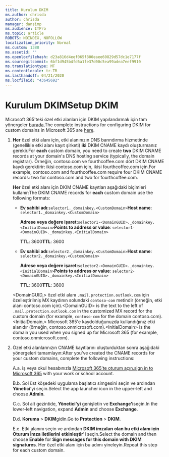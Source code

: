 ```yaml
---
title: Kurulum DKIM
ms.author: chrisda
author: chrisda
manager: dansimp
ms.audience: ITPro
ms.topic: article
ROBOTS: NOINDEX, NOFOLLOW
localization_priority: Normal
ms.custom: 1388
ms.assetid: ''
ms.openlocfilehash: d23a816d4eef065f800eaee60829d57dc1e7177f
ms.sourcegitcommit: 6bf1d945b4fd6a1fe37d00c5ea99adea7eef9910
ms.translationtype: MT
ms.contentlocale: tr-TR
ms.lasthandoff: 04/21/2020
ms.locfileid: "43645692"
---
```

# <a name="setup-dkim"></a><span data-ttu-id="95f5f-102">Kurulum DKIM</span><span class="sxs-lookup"><span data-stu-id="95f5f-102">Setup DKIM</span></span>

<span data-ttu-id="95f5f-103">Microsoft 365'teki özel etki alanları için DKIM yapılandırmak için tam yönergeler [burada.](https://docs.microsoft.com/office365/SecurityCompliance/use-dkim-to-validate-outbound-email#what-you-need-to-do-to-manually-set-up-dkim-in-office-365)</span><span class="sxs-lookup"><span data-stu-id="95f5f-103">The complete instructions for configuring DKIM for custom domains in Microsoft 365 are [here](https://docs.microsoft.com/office365/SecurityCompliance/use-dkim-to-validate-outbound-email#what-you-need-to-do-to-manually-set-up-dkim-in-office-365).</span></span>

1. <span data-ttu-id="95f5f-104">**Her** özel etki alanı için, etki alanınızın DNS barındırma hizmetinde (genellikle etki alanı kayıt şirketi) **iki** DKIM CNAME kaydı oluşturmanız gerekir.</span><span class="sxs-lookup"><span data-stu-id="95f5f-104">For **each** custom domain, you need to create **two** DKIM CNAME records at your domain's DNS hosting service (typically, the domain registrar).</span></span> <span data-ttu-id="95f5f-105">Örneğin, contoso.com ve fourthcoffee.com dört DKIM CNAME kaydı gerektirir: ikisi contoso.com için, ikisi fourthcoffee.com için.</span><span class="sxs-lookup"><span data-stu-id="95f5f-105">For example, contoso.com and fourthcoffee.com require four DKIM CNAME records: two for contoso.com and two for fourthcoffee.com.</span></span>

   <span data-ttu-id="95f5f-106">**Her** özel etki alanı için DKIM CNAME kayıtları aşağıdaki biçimleri kullanır:</span><span class="sxs-lookup"><span data-stu-id="95f5f-106">The DKIM CNAME records for **each** custom domain use the following formats:</span></span>

   - <span data-ttu-id="95f5f-107">**Ev sahibi adı**:`selector1._domainkey.<CustomDomain>`</span><span class="sxs-lookup"><span data-stu-id="95f5f-107">**Host name**: `selector1._domainkey.<CustomDomain>`</span></span>

     <span data-ttu-id="95f5f-108">**Adrese veya değere işaret:**`selector1-<DomainGUID>._domainkey.<InitialDomain>`</span><span class="sxs-lookup"><span data-stu-id="95f5f-108">**Points to address or value**: `selector1-<DomainGUID>._domainkey.<InitialDomain>`</span></span>

     <span data-ttu-id="95f5f-109">**TTL**: 3600</span><span class="sxs-lookup"><span data-stu-id="95f5f-109">**TTL**: 3600</span></span>

   - <span data-ttu-id="95f5f-110">**Ev sahibi adı**:`selector2._domainkey.<CustomDomain>`</span><span class="sxs-lookup"><span data-stu-id="95f5f-110">**Host name**: `selector2._domainkey.<CustomDomain>`</span></span>

     <span data-ttu-id="95f5f-111">**Adrese veya değere işaret:**`selector2-<DomainGUID>._domainkey.<InitialDomain>`</span><span class="sxs-lookup"><span data-stu-id="95f5f-111">**Points to address or value**: `selector2-<DomainGUID>._domainkey.<InitialDomain>`</span></span>

     <span data-ttu-id="95f5f-112">**TTL**: 3600</span><span class="sxs-lookup"><span data-stu-id="95f5f-112">**TTL**: 3600</span></span>

   <span data-ttu-id="95f5f-113">\<DomainGUID,\> özel etki alanı `.mail.protection.outlook.com` için özelleştirilmiş MX kaydının solundaki `contoso-com` metindir (örneğin, etki alanı contoso.com için).</span><span class="sxs-lookup"><span data-stu-id="95f5f-113">\<DomainGUID\> is the text to the left of `.mail.protection.outlook.com` in the customized MX record for the custom domain (for example, `contoso-com` for the domain contoso.com).</span></span> <span data-ttu-id="95f5f-114">\<InitialDomain,\> Microsoft 365'e kaydolduğunuzda kullandığınız etki alanıdır (örneğin, contoso.onmicrosoft.com).</span><span class="sxs-lookup"><span data-stu-id="95f5f-114">\<InitialDomain\> is the domain you used when you signed up for Microsoft 365 (for example, contoso.onmicrosoft.com).</span></span>

2. <span data-ttu-id="95f5f-115">Özel etki alanlarınızın CNAME kayıtlarını oluşturduktan sonra aşağıdaki yönergeleri tamamlayın:</span><span class="sxs-lookup"><span data-stu-id="95f5f-115">After you've created the CNAME records for your custom domains, complete the following instructions:</span></span>

   <span data-ttu-id="95f5f-116">A.</span><span class="sxs-lookup"><span data-stu-id="95f5f-116">a.</span></span> <span data-ttu-id="95f5f-117">iş veya okul hesabınızla [Microsoft 365'te oturum açın.](https://support.office.microsoft.com/article/e9eb7d51-5430-4929-91ab-6157c5a050b4)</span><span class="sxs-lookup"><span data-stu-id="95f5f-117">[sign in to Microsoft 365](https://support.office.microsoft.com/article/e9eb7d51-5430-4929-91ab-6157c5a050b4) with your work or school account.</span></span>

   <span data-ttu-id="95f5f-118">B.</span><span class="sxs-lookup"><span data-stu-id="95f5f-118">b.</span></span> <span data-ttu-id="95f5f-119">Sol üst köşedeki uygulama başlatıcı simgesini seçin ve ardından **Yönetici**’yi seçin.</span><span class="sxs-lookup"><span data-stu-id="95f5f-119">Select the app launcher icon in the upper-left and choose **Admin**.</span></span>

   <span data-ttu-id="95f5f-120">C.</span><span class="sxs-lookup"><span data-stu-id="95f5f-120">c.</span></span> <span data-ttu-id="95f5f-121">Sol alt gezintide, **Yönetici'yi** genişletin ve **Exchange'i**seçin.</span><span class="sxs-lookup"><span data-stu-id="95f5f-121">In the lower-left navigation, expand **Admin** and choose **Exchange**.</span></span>

   <span data-ttu-id="95f5f-122">D.</span><span class="sxs-lookup"><span data-stu-id="95f5f-122">d.</span></span> <span data-ttu-id="95f5f-123">**Koruma** > **DKIM**gidin.</span><span class="sxs-lookup"><span data-stu-id="95f5f-123">Go to **Protection** > **DKIM**.</span></span>

   <span data-ttu-id="95f5f-124">E.</span><span class="sxs-lookup"><span data-stu-id="95f5f-124">e.</span></span> <span data-ttu-id="95f5f-125">Etki alanını seçin ve ardından **DKIM imzaları olan bu etki alanı için Oturum İmza iletilerini** **etkinleştir'i** seçin.</span><span class="sxs-lookup"><span data-stu-id="95f5f-125">Select the domain and then choose **Enable** for **Sign messages for this domain with DKIM signatures**.</span></span> <span data-ttu-id="95f5f-126">Her özel etki alanı için bu adımı yineleyin.</span><span class="sxs-lookup"><span data-stu-id="95f5f-126">Repeat this step for each custom domain.</span></span>
